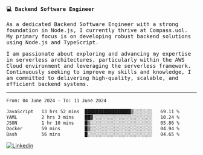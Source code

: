 
<samp>
  
#### 💻 Backend Software Engineer

As a dedicated Backend Software Engineer with a strong foundation in Node.js, I currently thrive at Compass.uol. My primary focus is on developing robust backend solutions using Node.js and TypeScript.

I am passionate about exploring and advancing my expertise in serverless architectures, particularly within the AWS Cloud environment and leveraging the serverless framework. Continuously seeking to improve my skills and knowledge, I am committed to delivering high-quality, scalable, and efficient backend systems.

---

<!--START_SECTION:waka-->

```txt
From: 04 June 2024 - To: 11 June 2024

JavaScript   13 hrs 52 mins  █████████████████▒░░░░░░░   69.11 %
YAML         2 hrs 3 mins    ██▓░░░░░░░░░░░░░░░░░░░░░░   10.24 %
JSON         1 hr 10 mins    █▒░░░░░░░░░░░░░░░░░░░░░░░   05.86 %
Docker       59 mins         █▒░░░░░░░░░░░░░░░░░░░░░░░   04.94 %
Bash         56 mins         █░░░░░░░░░░░░░░░░░░░░░░░░   04.65 %
```

<!--END_SECTION:waka-->
  
</samp>

[![Linkedin](https://img.shields.io/badge/-Mateus%20Garcia-c080ff?style=flat-square&logo=Linkedin&logoColor=white&link=https://www.linkedin.com/in/mpgxc)](https://www.linkedin.com/in/mateusogarcia) 

